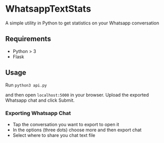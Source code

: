 # WhatsappTextStats
A simple utility in Python to get statistics on your Whatsapp conversation


## Requirements
 - Python > 3
 - Flask

## Usage
Run
`python3 api.py`

and then open `localhost:5000` in your browser. Upload the exported Whatsapp chat and click Submit.

### Exporting Whatsapp Chat
- Tap the conversation you want to export to open it
- In the options (three dots) choose more and then export chat
- Select where to share you chat text file
